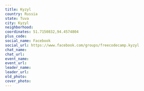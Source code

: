 ```yaml
---
title: Kyzyl
country: Russia
state: Tuva
city: Kyzyl
neighborhood: 
coordinates: 51.7150832,94.4574804
plus_code:
social_name: Facebook
social_url: https://www.facebook.com/groups/freecodecamp.kyzyl
chat_name:
chat_url:
event_name:
event_url:
leader_name:
leader_url:
old_photo: 
cover_photo:
---
```

